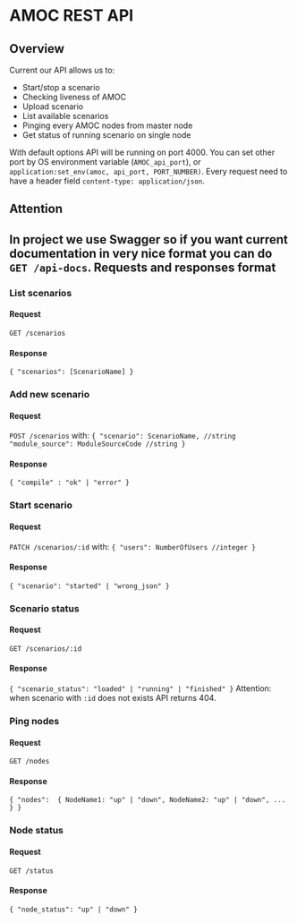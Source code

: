AMOC REST API
==

Overview
--

Current our API allows us to:
* Start/stop a scenario
* Checking liveness of AMOC
* Upload scenario
* List available scenarios
* Pinging every AMOC nodes from master node
* Get status of running scenario on single node

With default options API will be running on port 4000. You can set other port by OS environment variable (`AMOC_api_port`), or `application:set_env(amoc, api_port, PORT_NUMBER)`.
Every request need to have a header field `content-type: application/json`.

Attention
---
In project we use Swagger so if you want current documentation in very nice format you can do `GET /api-docs`.
Requests and responses format
---

### List scenarios

#### Request
`GET /scenarios`
#### Response
`
{
    "scenarios": [ScenarioName]
}
`
### Add new scenario

#### Request
`POST /scenarios` with:
`
{
    "scenario": ScenarioName, //string
    "module_source": ModuleSourceCode //string
}
`
#### Response
`
{
    "compile" : "ok" | "error"
}
`
### Start scenario

#### Request 
`PATCH /scenarios/:id` with:
`
{
    "users": NumberOfUsers //integer
}
`
#### Response
`
{
    "scenario": "started" | "wrong_json"
}
`
### Scenario status

#### Request
`GET /scenarios/:id`
#### Response
`{
    "scenario_status": "loaded" | "running" | "finished"
}`
Attention: when scenario with `:id` does not exists API returns 404.
### Ping nodes

#### Request
`GET /nodes`
#### Response
`{
    "nodes": 
    {
        NodeName1: "up" | "down",
        NodeName2: "up" | "down",
        ...
    }
}`
### Node status

#### Request
`GET /status`
#### Response
`{
    "node_status": "up" | "down"
}`
